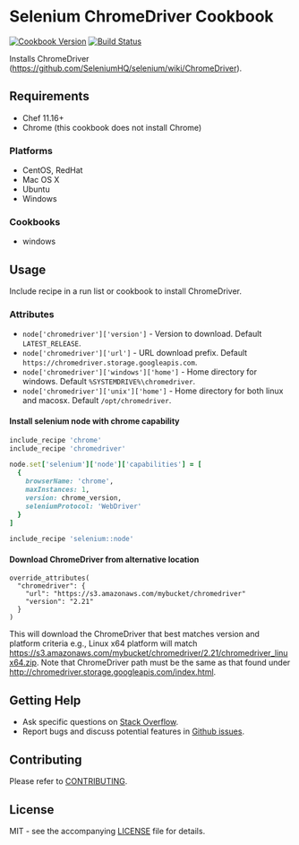 # Selenium ChromeDriver Cookbook

[![Cookbook Version](http://img.shields.io/cookbook/v/chromedriver.svg?style=flat-square)][supermarket]
[![Build Status](http://img.shields.io/travis/dhoer/chef-chromedriver.svg?style=flat-square)][travis]

[supermarket]: https://supermarket.chef.io/cookbooks/chromedriver
[travis]: https://travis-ci.org/dhoer/chef-chromedriver

Installs ChromeDriver (https://github.com/SeleniumHQ/selenium/wiki/ChromeDriver). 

## Requirements

- Chef 11.16+
- Chrome (this cookbook does not install Chrome)

### Platforms

- CentOS, RedHat
- Mac OS X
- Ubuntu
- Windows

### Cookbooks

- windows 

## Usage

Include recipe in a run list or cookbook to install ChromeDriver.

### Attributes

- `node['chromedriver']['version']` - Version to download. Default `LATEST_RELEASE`.
- `node['chromedriver']['url']` -  URL download prefix. Default `https://chromedriver.storage.googleapis.com`.
- `node['chromedriver']['windows']['home']` - Home directory for windows. Default `%SYSTEMDRIVE%\chromedriver`.
- `node['chromedriver']['unix']['home']` - Home directory for both linux and macosx. Default `/opt/chromedriver`.

#### Install selenium node with chrome capability

```ruby
include_recipe 'chrome'
include_recipe 'chromedriver'

node.set['selenium']['node']['capabilities'] = [
  {
    browserName: 'chrome',
    maxInstances: 1,
    version: chrome_version,
    seleniumProtocol: 'WebDriver'
  }
]

include_recipe 'selenium::node'
```

#### Download ChromeDriver from alternative location

```
override_attributes(
  "chromedriver": {
    "url": "https://s3.amazonaws.com/mybucket/chromedriver"
    "version": "2.21"
  }
)
```

This will download the ChromeDriver that best matches version and platform criteria e.g., Linux x64 platform will 
match https://s3.amazonaws.com/mybucket/chromedriver/2.21/chromedriver_linux64.zip. Note that ChromeDriver path must 
be the same as that found under http://chromedriver.storage.googleapis.com/index.html.

## Getting Help

- Ask specific questions on [Stack Overflow](http://stackoverflow.com/questions/tagged/chromedriver).
- Report bugs and discuss potential features in [Github issues](https://github.com/dhoer/chef-chromedriver/issues).

## Contributing

Please refer to [CONTRIBUTING](https://github.com/dhoer/chef-chromedriver/blob/master/CONTRIBUTING.md).

## License

MIT - see the accompanying [LICENSE](https://github.com/dhoer/chef-chromedriver/blob/master/LICENSE.md) file for 
details.
